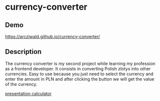 # currency-converter

## Demo

https://arcziwald.github.io/currency-converter/

## Description

The currency converter is my second project while learning my profession as a frontend developer.
It consists in converting Polish zlotys into other currencies.
Easy to use because you just need to select the currency and enter the amount in PLN
and after clicking the button we will get the value of the currency.

[presentation calculator](images/currency-conventer.gif)
